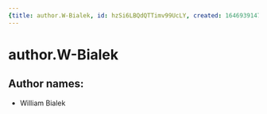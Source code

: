 ```yaml
---
{title: author.W-Bialek, id: hzSi6LBQdQTTimv99UcLY, created: 1646939147195, updated: 1646939147195}
---
```

# author.W-Bialek

## Author names:

- William Bialek